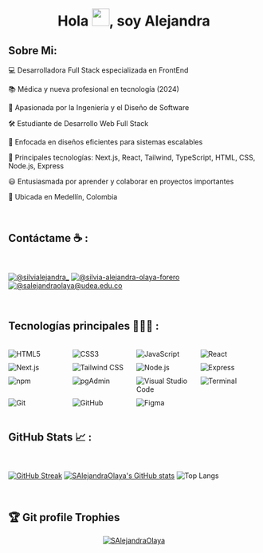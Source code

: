 
<h1 align="center">Hola <img src="https://media.giphy.com/media/hvRJCLFzcasrR4ia7z/giphy.gif" width="35">, soy Alejandra</h1>

## Sobre Mi:

💻 Desarrolladora Full Stack especializada en FrontEnd

📚 Médica y nueva profesional en tecnología (2024)

📝 Apasionada por la Ingeniería y el Diseño de Software

🛠️ Estudiante de Desarrollo Web Full Stack

🌱 Enfocada en diseños eficientes para sistemas escalables

🌟 Principales tecnologías: Next.js, React, Tailwind, TypeScript, HTML, CSS, Node.js, Express

😃 Entusiasmada por aprender y colaborar en proyectos importantes

🏡 Ubicada en Medellín, Colombia

<br>

## Contáctame ☕ :

<br>

[![@silvialejandra_](https://img.icons8.com/fluency/48/000000/instagram-new.png "@silvialejandra_")](https://www.instagram.com/silvialejandra_/)  [![@silvia-alejandra-olaya-forero](https://img.icons8.com/fluency/48/000000/linkedin.png "@silvia-alejandra-olaya-forero")](https://www.linkedin.com/in/silvia-alejandra-olaya-forero-961993308/)  [![@salejandraolaya@udea.edu.co](https://img.icons8.com/fluency/48/000000/apple-mail.png "@salejandraolaya@udea.edu.co")](salejandraolaya@udea.edu.co)

<br>

## Tecnologías principales 👩🏻‍💻 :
<br>

<div style="display: grid; grid-template-columns: repeat(4, 1fr); gap: 10px;">
  <img src="https://img.icons8.com/color/48/000000/html-5--v1.png" alt="HTML5"/>
  <img src="https://img.icons8.com/color/48/000000/css3.png" alt="CSS3"/>
  <img src="https://img.icons8.com/color/48/000000/javascript--v1.png" alt="JavaScript"/>
  <img src="https://img.icons8.com/office/48/000000/react.png" alt="React"/>
  <img src="https://img.icons8.com/color/48/000000/nextjs.png" alt="Next.js"/>
  <img src="https://img.icons8.com/fluency/48/000000/tailwind_css.png" alt="Tailwind CSS"/>
  <img src="https://img.icons8.com/color/48/000000/nodejs.png" alt="Node.js"/>
  <img src="https://img.icons8.com/ios/48/000000/express-js.png" alt="Express"/>
  <img src="https://img.icons8.com/color/48/000000/npm.png" alt="npm"/>
  <img src="https://img.icons8.com/color/48/000000/postgreesql.png" alt="pgAdmin"/>
  <img src="https://img.icons8.com/color/48/000000/visual-studio-code-2019.png" alt="Visual Studio Code"/>
  <img src="https://img.icons8.com/color/48/000000/console.png" alt="Terminal"/>
  <img src="https://img.icons8.com/color/48/000000/git.png" alt="Git"/>
  <img src="https://img.icons8.com/ios-glyphs/48/000000/github.png" alt="GitHub"/>
  <img src="https://img.icons8.com/color/48/000000/figma.png" alt="Figma"/>
</div>


<br>

## GitHub Stats 📈 :

<br>

[![GitHub Streak](https://github-readme-streak-stats.herokuapp.com/?user=SAlejandraOlaya&theme=algolia)](https://git.io/streak-stats)
[![SAlejandraOlaya's GitHub stats](https://github-readme-stats.vercel.app/api?username=SAlejandraOlaya&theme=algolia)](https://github.com/anuraghazra/github-readme-stats)
![Top Langs](https://github-readme-stats.vercel.app/api/top-langs/?username=SAlejandraOlaya&theme=algolia&layout=compact)


<br>

## :trophy: Git profile Trophies

<p align="center">
  <a href="https://github.com/ryo-ma/github-profile-trophy">
    <img src="https://github-profile-trophy.vercel.app/?username=SAlejandraOlaya&layout=compact&theme=algolia" alt="SAlejandraOlaya" />
  </a>
</p>

